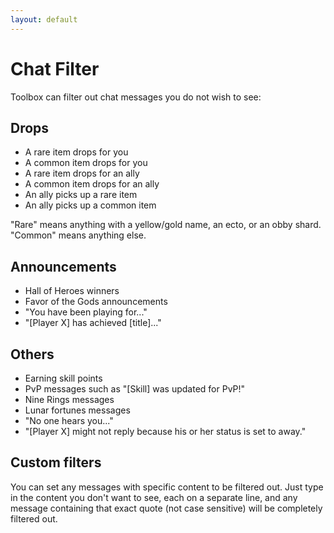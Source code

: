 ```yaml
---
layout: default
---
```


# Chat Filter

Toolbox can filter out chat messages you do not wish to see:

## Drops
* A rare item drops for you
* A common item drops for you
* A rare item drops for an ally
* A common item drops for an ally
* An ally picks up a rare item
* An ally picks up a common item

"Rare" means anything with a yellow/gold name, an ecto, or an obby shard. "Common" means anything else.

## Announcements
* Hall of Heroes winners
* Favor of the Gods announcements
* "You have been playing for..."
* "[Player X] has achieved [title]..."

## Others

* Earning skill points
* PvP messages such as "[Skill] was updated for PvP!"
* Nine Rings messages
* Lunar fortunes messages
* "No one hears you..."
* "[Player X] might not reply because his or her status is set to away."

## Custom filters

You can set any messages with specific content to be filtered out. Just type in the content you don't want to see, each on a separate line, and any message containing that exact quote (not case sensitive) will be completely filtered out.
